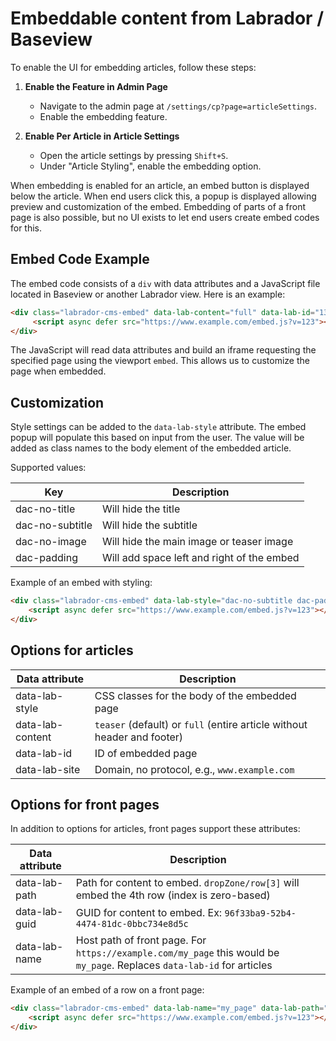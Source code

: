# Embeddable content from Labrador / Baseview

To enable the UI for embedding articles, follow these steps:

1. **Enable the Feature in Admin Page**
    - Navigate to the admin page at `/settings/cp?page=articleSettings`.
    - Enable the embedding feature.

2. **Enable Per Article in Article Settings**
    - Open the article settings by pressing `Shift+S`.
    - Under "Article Styling", enable the embedding option.

When embedding is enabled for an article, an embed button is displayed below the article. When end users click this, a popup is displayed allowing preview and customization of the embed.
Embedding of parts of a front page is also possible, but no UI exists to let end users create embed codes for this.

## Embed Code Example

The embed code consists of a `div` with data attributes and a JavaScript file located in Baseview or another Labrador view. Here is an example:

```html
<div class="labrador-cms-embed" data-lab-content="full" data-lab-id="137017" data-lab-site="www.example.com">
     <script async defer src="https://www.example.com/embed.js?v=123"></script>
</div>
```

The JavaScript will read data attributes and build an iframe requesting the specified page using the viewport `embed`. This allows us to customize the page when embedded.

## Customization

Style settings can be added to the `data-lab-style` attribute. The embed popup will populate this based on input from the user. The value will be added as class names to the body element of the embedded article.

Supported values:

Key                 | Description
---                 | ---
dac-no-title        | Will hide the title
dac-no-subtitle     | Will hide the subtitle
dac-no-image        | Will hide the main image or teaser image
dac-padding         | Will add space left and right of the embed

Example of an embed with styling:
```html
<div class="labrador-cms-embed" data-lab-style="dac-no-subtitle dac-padding" data-lab-content="teaser" data-lab-id="137017" data-lab-site="www.example.com">
    <script async defer src="https://www.example.com/embed.js?v=123"></script>
</div>
```

## Options for articles

Data attribute      | Description
---                 | ---
data-lab-style      | CSS classes for the body of the embedded page
data-lab-content    | `teaser` (default) or `full` (entire article without header and footer)
data-lab-id         | ID of embedded page
data-lab-site       | Domain, no protocol, e.g., `www.example.com`

## Options for front pages

In addition to options for articles, front pages support these attributes:

Data attribute      | Description
---                 | ---
data-lab-path       | Path for content to embed. `dropZone/row[3]` will embed the 4th row (index is zero-based)
data-lab-guid       | GUID for content to embed. Ex: `96f33ba9-52b4-4474-81dc-0bbc734e8d5c`
data-lab-name       | Host path of front page. For `https://example.com/my_page` this would be `my_page`. Replaces `data-lab-id` for articles

Example of an embed of a row on a front page:
```html
<div class="labrador-cms-embed" data-lab-name="my_page" data-lab-path="dropZone[0]/row[0]" data-lab-site="www.example.com">
    <script async defer src="https://www.example.com/embed.js?v=123"></script>
</div>
```


